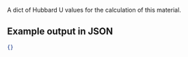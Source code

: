 A dict of Hubbard U values for the calculation of this material.

## Example output in JSON

```json
{}
```